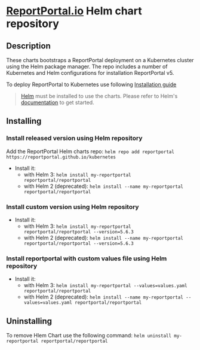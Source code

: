 # [ReportPortal.io](http://ReportPortal.io) Helm chart repository

## Description

These charts bootstraps a ReportPortal deployment on a Kubernetes cluster using the Helm package manager. The repo includes a number of Kubernetes and Helm configurations for installation ReportPortal v5. 

To deploy ReportPortal to Kubernetes use following [Installation guide](https://github.com/reportportal/kubernetes/blob/develop/reportportal/README.md)

> [Helm](https://helm.sh) must be installed to use the charts. Please refer to Helm's [documentation](https://helm.sh/docs) to get started.

## Installing

### Install released version using Helm repository

Add the ReportPortal Helm charts repo: `helm repo add reportportal https://reportportal.github.io/kubernetes`

* Install it:
    * with Helm 3: `helm install my-reportportal reportportal/reportportal`
    * with Helm 2 (deprecated): `helm install --name my-reportportal reportportal/reportportal`

### Install custom version using Helm repository

* Install it:
    * with Helm 3: `helm install my-reportportal reportportal/reportportal --version=5.6.3`
    * with Helm 2 (deprecated): `helm install --name my-reportportal reportportal/reportportal --version=5.6.3`

### Install reportportal with custom values file using Helm repository

* Install it:
    * with Helm 3: `helm install my-reportportal --values=values.yaml reportportal/reportportal`
    * with Helm 2 (deprecated): `helm install --name my-reportportal --values=values.yaml reportportal/reportportal`

## Uninstalling

To remove Hlem Chart use the following command: `helm uninstall my-reportportal reportportal/reportportal`

